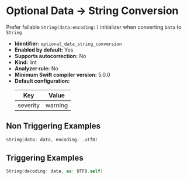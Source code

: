 # Optional Data -> String Conversion

Prefer failable `String(data:encoding:)` initializer when converting `Data` to `String`

* **Identifier:** `optional_data_string_conversion`
* **Enabled by default:** Yes
* **Supports autocorrection:** No
* **Kind:** lint
* **Analyzer rule:** No
* **Minimum Swift compiler version:** 5.0.0
* **Default configuration:**
  <table>
  <thead>
  <tr><th>Key</th><th>Value</th></tr>
  </thead>
  <tbody>
  <tr>
  <td>
  severity
  </td>
  <td>
  warning
  </td>
  </tr>
  </tbody>
  </table>

## Non Triggering Examples

```swift
String(data: data, encoding: .utf8)
```

## Triggering Examples

```swift
String(decoding: data, as: UTF8.self)
```